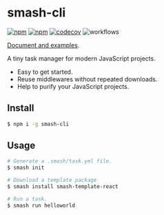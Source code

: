 # smash-cli

[![npm](https://img.shields.io/npm/v/smash-cli)](https://www.npmjs.com/package/smash-cli)
[![npm](https://img.shields.io/npm/dm/smash-cli)](https://www.npmjs.com/package/smash-cli)
[![codecov](https://codecov.io/gh/chenhaihong/smash-cli/branch/master/graph/badge.svg)](https://codecov.io/gh/chenhaihong/smash-cli)
![workflows](https://github.com/chenhaihong/smash-cli/workflows/macOS/badge.svg)

[Document and examples](https://www.smash-cli.com).

A tiny task manager for modern JavaScript projects.

- Easy to get started.
- Reuse middlewares without repeated downloads.
- Help to purify your JavaScript projects.

## Install

```bash
$ npm i -g smash-cli
```

## Usage

```bash
# Generate a .smash/task.yml file.
$ smash init

# Download a template package
$ smash install smash-template-react

# Run a task.
$ smash run helloworld
```
